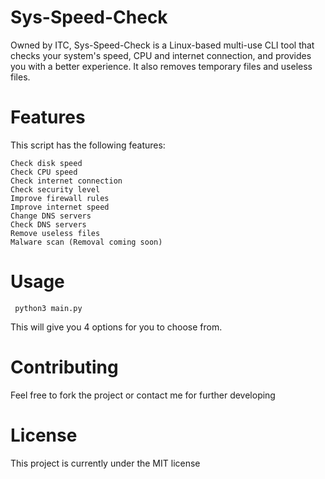 # Sys-Speed-Check
Owned by ITC, Sys-Speed-Check is a Linux-based multi-use CLI tool that checks your system's speed, CPU and internet connection, and provides you with a better experience. It also removes temporary files and useless files.
# Features
This script has the following features:

    Check disk speed
    Check CPU speed
    Check internet connection
    Check security level
    Improve firewall rules
    Improve internet speed
    Change DNS servers
    Check DNS servers
    Remove useless files
    Malware scan (Removal coming soon)
# Usage
     
     python3 main.py
     
This will give you 4 options for you to choose from.

# Contributing

Feel free to fork the project or contact me for further developing

# License
This project is currently under the MIT license

